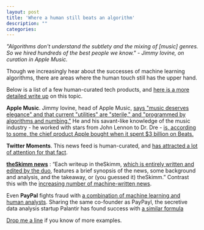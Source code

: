 ```yaml
---
layout: post
title: 'Where a human still beats an algorithm'
description: ""
categories: 
---
```


*"Algorithms don't understand the subtlety and the mixing of [music] genres. So we hired hundreds of the best people we know." - Jimmy Iovine, on curation in Apple Music.*

Though we increasingly hear about the successes of machine learning algorithms, there are areas where the human touch still has the upper hand.

Below is a list of a few human-curated tech products, and [here is a more detailed write up](https://mondaynote.com/human-curation-is-back-f32bc0ccc2aa#.15r5j0n9m) on this topic.

**Apple Music**. Jimmy Iovine, head of Apple Music, [says "music deserves elegance" and that current "utilities" are "sterile," and "programmed by algorithms and numbing."](http://www.standard.co.uk/stayingin/tech-gaming/jimmy-iovine-interview-producer-talks-apple-music-zane-lowe-and-taylor-swift-s-wrath-10442663.html) He and his savant-like knowledge of the music industry - he worked with stars from John Lennon to Dr. Dre - [is, according to some, the chief product Apple bought when it spent $3 billion on Beats.](http://www.businessinsider.com/apple-acquired-beats-just-so-that-it-could-hire-jimmy-iovine-2015-9)

**Twitter Moments**. This news feed is human-curated, and [has attracted a lot of attention for that fact](http://theconversation.com/does-twitter-moments-herald-the-comeback-of-human-beings-49417).

[**theSkimm news**](http://www.theskimm.com) : “Each writeup in theSkimm, [which is entirely written and edited by the duo](http://www.fastcompany.com/3021236/most-creative-people/how-theskimm-became-the-must-read-newsletter-for-women), features a brief synopsis of the news, some background and analysis, and the takeaway, or (you guessed it) theSkimm.” Contrast this with the [increasing number of machine-written news](http://www.nytimes.com/2015/03/08/opinion/sunday/if-an-algorithm-wrote-this-how-would-you-even-know.html?_r=0).

Even **PayPal** fights fraud with [a combination of machine learning and human analysts](http://blogs.wsj.com/cio/2015/08/25/paypal-fights-fraud-with-machine-learning-and-human-detectives/). Sharing the same co-founder as PayPayl, the secretive data analysis startup Palantir has found success with [a similar formula](http://www.bloomberg.com/news/articles/2011-11-22/palantir-the-war-on-terrors-secret-weapon)

[Drop me a line](http://twitter.com/pavopax/) if you know of more examples.
